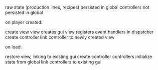 raw state (production lines, recipes) persisted in global
controllers not persisted in global

on player created:

create view
view creates gui
view registers event handlers in dispatcher
create controller
link controller to newly created view

on load:

restore view, linking to existing gui
create controller
controllers initialize state from global
link controllers to existing gui
